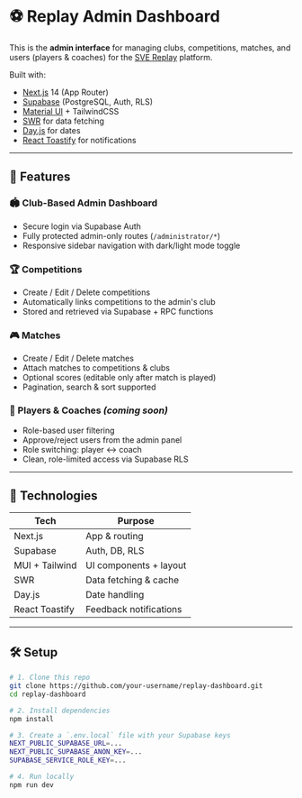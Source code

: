 # ⚽ Replay Admin Dashboard

This is the **admin interface** for managing clubs, competitions, matches, and users (players & coaches) for the [SVE Replay](https://github.com/your-repo) platform.

Built with:
- [Next.js](https://nextjs.org/) 14 (App Router)
- [Supabase](https://supabase.com/) (PostgreSQL, Auth, RLS)
- [Material UI](https://mui.com/) + TailwindCSS
- [SWR](https://swr.vercel.app/) for data fetching
- [Day.js](https://day.js.org/) for dates
- [React Toastify](https://fkhadra.github.io/react-toastify/) for notifications

---

## 🚀 Features

### 🏟 Club-Based Admin Dashboard
- Secure login via Supabase Auth
- Fully protected admin-only routes (`/administrator/*`)
- Responsive sidebar navigation with dark/light mode toggle

### 🏆 Competitions
- Create / Edit / Delete competitions
- Automatically links competitions to the admin's club
- Stored and retrieved via Supabase + RPC functions

### 🎮 Matches
- Create / Edit / Delete matches
- Attach matches to competitions & clubs
- Optional scores (editable only after match is played)
- Pagination, search & sort supported

### 👥 Players & Coaches *(coming soon)*
- Role-based user filtering
- Approve/reject users from the admin panel
- Role switching: player ↔ coach
- Clean, role-limited access via Supabase RLS

---

## 🧪 Technologies

| Tech         | Purpose                    |
|--------------|----------------------------|
| Next.js      | App & routing              |
| Supabase     | Auth, DB, RLS              |
| MUI + Tailwind | UI components + layout   |
| SWR          | Data fetching & cache      |
| Day.js       | Date handling              |
| React Toastify | Feedback notifications  |

---

## 🛠 Setup

```bash
# 1. Clone this repo
git clone https://github.com/your-username/replay-dashboard.git
cd replay-dashboard

# 2. Install dependencies
npm install

# 3. Create a `.env.local` file with your Supabase keys
NEXT_PUBLIC_SUPABASE_URL=...
NEXT_PUBLIC_SUPABASE_ANON_KEY=...
SUPABASE_SERVICE_ROLE_KEY=...

# 4. Run locally
npm run dev
